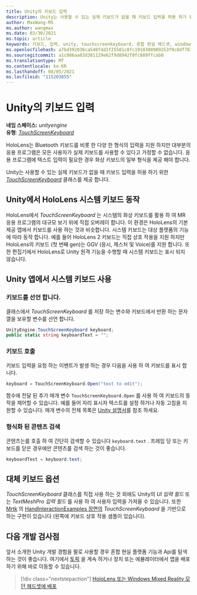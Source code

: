 ```yaml
---
title: Unity의 키보드 입력
description: Unity는 사용할 수 있는 실제 키보드가 없을 때 키보드 입력을 허용 하기 위한 TouchScreenKeyboard 클래스를 제공 합니다.
author: MaxWang-MS
ms.author: wangmax
ms.date: 03/30/2021
ms.topic: article
keywords: 키보드, 입력, unity, touchscreenkeyboard, 혼합 현실 헤드셋, windows mixed reality 헤드셋, 가상 현실 헤드셋, HoloLens HoloLens 2
ms.openlocfilehash: a7bd392036ca548fdd1f25581c8fc1910308909253f9c8df763e2039a32d3e9a
ms.sourcegitcommit: a1c086aa83d381129e62f9d8942f0fc889ffcab0
ms.translationtype: MT
ms.contentlocale: ko-KR
ms.lasthandoff: 08/05/2021
ms.locfileid: "115203855"
---
```

# <a name="keyboard-input-in-unity"></a>Unity의 키보드 입력

**네임 스페이스:** *unityengine*<br>
 **유형**: *[TouchScreenKeyboard](https://docs.unity3d.com/ScriptReference/TouchScreenKeyboard.html)*

HoloLens는 Bluetooth 키보드를 비롯 한 다양 한 형식의 입력을 지원 하지만 대부분의 응용 프로그램은 모든 사용자가 실제 키보드를 사용할 수 있다고 가정할 수 없습니다. 응용 프로그램에 텍스트 입력이 필요한 경우 화상 키보드의 일부 형식을 제공 해야 합니다.

Unity는 사용할 수 있는 실제 키보드가 없을 때 키보드 입력을 허용 하기 위한 *[TouchScreenKeyboard](https://docs.unity3d.com/ScriptReference/TouchScreenKeyboard.html)* 클래스를 제공 합니다.

## <a name="hololens-system-keyboard-behavior-in-unity"></a>Unity에서 HoloLens 시스템 키보드 동작

HoloLens에서 *TouchScreenKeyboard* 는 시스템의 화상 키보드를 활용 하 여 MR 응용 프로그램의 대규모 보기 위에 직접 오버레이 합니다. 이 환경은 HoloLens의 기본 제공 앱에서 키보드를 사용 하는 것과 비슷합니다. 시스템 키보드는 대상 플랫폼의 기능에 따라 동작 합니다. 예를 들어 HoloLens 2 키보드는 직접 상호 작용을 지원 하지만 HoloLens의 키보드 (첫 번째 gen)는 GGV (응시, 제스처 및 Voice)를 지원 합니다. 또한 편집기에서 HoloLens로 Unity 원격 기능을 수행할 때 시스템 키보드는 표시 되지 않습니다.

## <a name="using-the-system-keyboard-in-your-unity-app"></a>Unity 앱에서 시스템 키보드 사용

### <a name="declare-the-keyboard"></a>키보드를 선언 합니다.

클래스에서 *TouchScreenKeyboard* 를 저장 하는 변수와 키보드에서 반환 하는 문자열을 보유할 변수를 선언 합니다.

```cs
UnityEngine.TouchScreenKeyboard keyboard;
public static string keyboardText = "";
```

### <a name="invoke-the-keyboard"></a>키보드 호출

키보드 입력을 요청 하는 이벤트가 발생 하는 경우 다음을 사용 하 여 키보드를 표시 합니다.

```cs
keyboard = TouchScreenKeyboard.Open("text to edit");
```

함수에 전달 된 추가 매개 변수 `TouchScreenKeyboard.Open` 를 사용 하 여 키보드의 동작을 제어할 수 있습니다. 예를 들어 자리 표시자 텍스트를 설정 하거나 자동 고침을 지원할 수 있습니다. 매개 변수의 전체 목록은 [Unity 설명서](https://docs.unity3d.com/ScriptReference/TouchScreenKeyboard.Open.html)를 참조 하세요.

### <a name="retrieve-typed-contents"></a>형식화 된 콘텐츠 검색

콘텐츠는를 호출 하 여 간단히 검색할 수 있습니다 `keyboard.text` . 프레임 당 또는 키보드를 닫은 경우에만 콘텐츠를 검색 하는 것이 좋습니다.

```cs
keyboardText = keyboard.text;
```

## <a name="alternative-keyboard-options"></a>대체 키보드 옵션

*TouchScreenKeyboard* 클래스를 직접 사용 하는 것 외에도 Unity의 *UI 입력 필드* 또는 *TextMeshPro 입력 필드* 를 사용 하 여 사용자 입력을 가져올 수 있습니다. 또한 [Mrtk](/windows/mixed-reality/mrtk-unity) 의 [HandInteractionExamples 장면의](/windows/mixed-reality/mrtk-unity/features/example-scenes/hand-interaction-examples) *TouchScreenKeyboard* 을 기반으로 하는 구현이 있습니다 (왼쪽에 키보드 상호 작용 샘플이 있습니다).

## <a name="next-development-checkpoint"></a>다음 개발 검사점

앞서 소개한 Unity 개발 경험을 팔로 사용할 경우 혼합 현실 플랫폼 기능과 Api를 탐색 하는 것이 좋습니다. 여기에서 [토픽](unity-development-overview.md#3-advanced-features) 을 계속 하거나 장치 또는 에뮬레이터에서 앱을 배포 하기 위해 바로 이동할 수 있습니다.

> [!div class="nextstepaction"]
> [HoloLens 또는 Windows Mixed Reality 모던 헤드셋에 배포](../platform-capabilities-and-apis/using-visual-studio.md)
